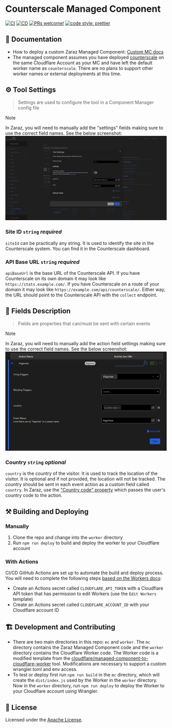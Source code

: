 # Counterscale Managed Component
[![CI](https://github.com/mackenly/counterscale-managed-component/actions/workflows/ci.yml/badge.svg)](https://github.com/mackenly/counterscale-managed-component/actions/workflows/ci.yml)
[![CD](https://github.com/mackenly/counterscale-managed-component/actions/workflows/cd.yml/badge.svg)](https://github.com/mackenly/counterscale-managed-component/actions/workflows/cd.yml)
[![PRs welcome!](https://img.shields.io/badge/PRs-welcome-brightgreen.svg)](./CONTRIBUTING.md)
[![code style: prettier](https://img.shields.io/badge/code_style-prettier-ff69b4.svg?style=flat-square)](https://github.com/prettier/prettier)

## 📖 Documentation
- How to deploy a custom Zaraz Managed Component: [Custom MC docs](https://developers.cloudflare.com/zaraz/advanced/load-custom-managed-component/#docs-content)
- The managed component assumes you have deployed [counterscale](https://github.com/benvinegar/counterscale) on the same Cloudflare Account as your MC and have left the default worker name as `counterscale`. There are no plans to support other worker names or external deployments at this time.


## ⚙️ Tool Settings
> Settings are used to configure the tool in a Component Manager config file

> [!NOTE]
> In Zaraz, you will need to manually add the "settings" fields making sure to use the correct field names. See the below screenshot:
![Tool settings screenshot](./screenshots/tool-settings-screenshot.png)

### Site ID `string` _required_

`siteId` can be practically any string. It is used to identify the site in the Counterscale system. You can find it in the Counterscale dashboard.

### API Base URL `string` _required_

`apiBaseUrl` is the base URL of the Counterscale API. If you have Counterscale on its own domain it may look like `https://stats.example.com/`. If you have Counterscale on a route of your domain it may look like `https://example.com/api/counterscale/`. Either way, the URL should point to the Counterscale API with the `collect` endpoint.

## 🧱 Fields Description
> Fields are properties that can/must be sent with certain events

> [!NOTE]
> In Zaraz, you will need to manually add the action field settings making sure to use the correct field names. See the below screenshot:
![Action fields screenshot](./screenshots/action-settings-screenshot.png)

### Country `string` _optional_

`country` is the country of the visitor. It is used to track the location of the visitor. It is optional and if not provided, the location will not be tracked. The country should be sent in each event action as a custom field called `country`. In Zaraz, use the ["Country code" property](https://developers.cloudflare.com/zaraz/reference/properties-reference/) which passes the user's country code to the action.

## ⚒️ Building and Deploying
### Manually
1. Clone the repo and change into the `worker` directory
2. Run `npm run deploy` to build and deploy the worker to your Cloudflare account

### With Actions
CI/CD GitHub Actions are set up to automate the build and deploy process. You will need to complete the following steps [based on the Workers docs](https://developers.cloudflare.com/workers/wrangler/ci-cd):
- Create an Actions secret called `CLOUDFLARE_API_TOKEN` with a Cloudflare API token that has permission to edit Workers (use the `Edit Workers` template)
- Create an Actions secret called `CLOUDFLARE_ACCOUNT_ID` with your Cloudflare account ID

## 🏗️ Development and Contributing
- There are two main directories in this repo: `mc` and `worker`. The `mc` directory contains the Zaraz Managed Component code and the `worker` directory contains the Cloudflare Worker code. The Worker code is a modified template from the [cloudflare/managed-component-to-cloudflare-worker](https://github.com/cloudflare/managed-component-to-cloudflare-worker) tool. Modifications are necessary to support a custom wrangler.toml and env access.
- To test or deploy first run `npm run build` in the `mc` directory, which will create the `dist/index.js` used by the Worker in the `worker` directory. Now in the `worker` directory, run `npm run deploy` to deploy the Worker to your Cloudflare account using Wrangler.

## 📝 License

Licensed under the [Apache License](./LICENSE).
